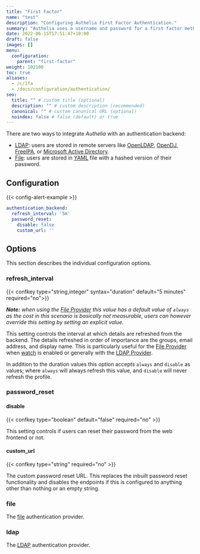 ```yaml
---
title: "First Factor"
name: "test"
description: "Configuring Authelia First Factor Authentication."
summary: "Authelia uses a username and password for a first factor method. This section describes configuring this."
date: 2022-06-15T17:51:47+10:00
draft: false
images: []
menu:
  configuration:
    parent: "first-factor"
weight: 102100
toc: true
aliases:
  - /c/1fa
  - /docs/configuration/authentication/
seo:
  title: "" # custom title (optional)
  description: "" # custom description (recommended)
  canonical: "" # custom canonical URL (optional)
  noindex: false # false (default) or true
---
```


There are two ways to integrate *Authelia* with an authentication backend:

* [LDAP](ldap.md): users are stored in remote servers like [OpenLDAP], [OpenDJ], [FreeIPA], or
  [Microsoft Active Directory].
* [File](file.md): users are stored in [YAML] file with a hashed version of their password.

## Configuration

{{< config-alert-example >}}

```yaml {title="configuration.yml"}
authentication_backend:
  refresh_interval: '5m'
  password_reset:
    disable: false
    custom_url: ''
```

## Options

This section describes the individual configuration options.

### refresh_interval

{{< confkey type="string,integer" syntax="duration" default="5 minutes" required="no">}}

_**Note:** when using the [File Provider](#file) this value has a default value of `always` as the cost in this
scenario is basically not measurable, users can however override this setting by setting an explicit value._

This setting controls the interval at which details are refreshed from the backend. The details refreshed in order of
importance are the groups, email address, and display name. This is particularly useful for the [File Provider](#file)
when [watch](file.md#watch) is enabled or generally with the [LDAP Provider](#ldap).

In addition to the duration values this option accepts `always` and `disable` as values; where `always` will always
refresh this value, and `disable` will never refresh the profile.

### password_reset

#### disable

{{< confkey type="boolean" default="false" required="no" >}}

This setting controls if users can reset their password from the web frontend or not.

#### custom_url

{{< confkey type="string" required="no" >}}

The custom password reset URL. This replaces the inbuilt password reset functionality and disables the endpoints if
this is configured to anything other than nothing or an empty string.

### file

The [file](file.md) authentication provider.

### ldap

The [LDAP](ldap.md) authentication provider.

[OpenLDAP]: https://www.openldap.org/
[OpenDJ]: https://www.openidentityplatform.org/opendj
[FreeIPA]: https://www.freeipa.org/
[Microsoft Active Directory]: https://docs.microsoft.com/en-us/windows-server/identity/ad-ds/ad-ds-getting-started
[YAML]: https://yaml.org/
